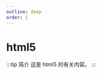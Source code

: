 ```yaml
---
outline: deep
order: 1
---
```


# html5

<ArticleMetadata />

:::tip 简介
这是 html5 的有关内容。
:::

<LastUpdated time="2024/11/1 16:00:31"/>
